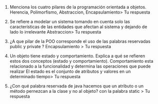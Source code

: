 1. Menciona los cuatro pilares de la programación orientada a objetos.
    Herencia, Polimorfismo, Abstraccion, Encapsulamiento> Tu respuesta

1. Se refiere a modelar un sistema tomando en cuenta solo las características de las entidades que afectan al sistema y dejando de lado lo irrelevante
    Abstraccion> Tu respuesta

1. ¿A que pilar de la POO corresponde el uso de las palabras reservadas public y private ?
    Encapsulamiento > Tu respuesta

1. Un objeto tiene estado y comportamiento. Explica a qué se refieren estos dos conceptos (estado y comportamiento).
    Comportamiento esta relacionado a la funcionalidad y determina las operaciones que puede realizar
    El estado es el conjunto de atributos y valores en un determinado tiempo> Tu respuesta 

1. ¿Con qué palabra reservada de java hacemos que un atributo o un método pernezcan a la clase y no al objeto?
   con la palabra static > Tu respuesta 

